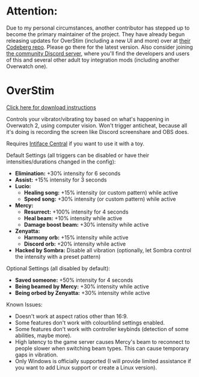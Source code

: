 # Attention:
Due to my personal circumstances, another contributor has stepped up to become the primary maintainer of the project. They have already begun releasing updates for OverStim (including a new UI and more) over at [their Codeberg repo](https://codeberg.org/pharmercy/OverStim). Please go there for the latest version.
Also consider joining [the community Discord server](https://discord.gg/AVpcVhQQhu), where you'll find the developers and users of this and several other adult toy integration mods (including another Overwatch one).

# OverStim
[Click here for download instructions](https://github.com/cryo-es/OverStim/releases)

Controls your vibrator/vibrating toy based on what's happening in Overwatch 2, using computer vision. Won't trigger anticheat, because all it's doing is recording the screen like Discord screenshare and OBS does.

Requires [Intiface Central](https://intiface.com/central/)  if you want to use it with a toy.

Default Settings (all triggers can be disabled or have their intensities/durations changed in the config):
- **Elimination:** +30% intensity for 6 seconds
- **Assist:** +15% intensity for 3 seconds
- **Lucio:**
  - **Healing song:** +15% intensity (or custom pattern) while active
  - **Speed song:** +30% intensity (or custom pattern) while active
- **Mercy:**
  - **Resurrect:** +100% intensity for 4 seconds
  - **Heal beam:** +10% intensity while active
  - **Damage boost beam:** +30% intensity while active
- **Zenyatta:**
  - **Harmony orb:** +15% intensity while active
  - **Discord orb:** +20% intensity while active
- **Hacked by Sombra:** Disable all vibration (optionally, let Sombra control the intensity with a preset pattern)

Optional Settings (all disabled by default):
- **Saved someone:** +50% intensity for 4 seconds
- **Being beamed by Mercy:** +30% intensity while active
- **Being orbed by Zenyatta:** +30% intensity while active

Known Issues:
- Doesn't work at aspect ratios other than 16:9.
- Some features don't work with colourblind settings enabled.
- Some features don't work with controller keybinds (detection of some abilities, maybe more).
- High latency to the game server causes Mercy's beam to reconnect to people slower when switching beam types. This can cause temporary gaps in vibration.
- Only Windows is officially supported (I will provide limited assistance if you want to add Linux support or create a Linux version).
